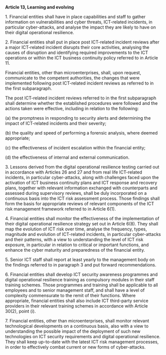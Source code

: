 **Article 13, Learning and evolving**

  


1\. Financial entities shall have in place capabilities and staff to gather information on vulnerabilities and cyber threats, ICT-related incidents, in particular cyber-attacks, and analyse the impact they are likely to have on their digital operational resilience.

  


2\. Financial entities shall put in place post ICT-related incident reviews after a major ICT-related incident disrupts their core activities, analysing the causes of disruption and identifying required improvements to the ICT operations or within the ICT business continuity policy referred to in Article 11.

Financial entities, other than microenterprises, shall, upon request, communicate to the competent authorities, the changes that were implemented following post ICT-related incident reviews as referred to in the first subparagraph.

The post ICT-related incident reviews referred to in the first subparagraph shall determine whether the established procedures were followed and the actions taken were effective, including in relation to the following:

(a) the promptness in responding to security alerts and determining the impact of ICT-related incidents and their severity;

(b) the quality and speed of performing a forensic analysis, where deemed appropriate;

(c) the effectiveness of incident escalation within the financial entity;

(d) the effectiveness of internal and external communication.

  


3\. Lessons derived from the digital operational resilience testing carried out in accordance with Articles 26 and 27 and from real life ICT-related incidents, in particular cyber-attacks, along with challenges faced upon the activation of ICT business continuity plans and ICT response and recovery plans, together with relevant information exchanged with counterparts and assessed during supervisory reviews, shall be duly incorporated on a continuous basis into the ICT risk assessment process. Those findings shall form the basis for appropriate reviews of relevant components of the ICT risk management framework referred to in Article 6(1).

  


4\. Financial entities shall monitor the effectiveness of the implementation of their digital operational resilience strategy set out in Article 6(8). They shall map the evolution of ICT risk over time, analyse the frequency, types, magnitude and evolution of ICT-related incidents, in particular cyber-attacks and their patterns, with a view to understanding the level of ICT risk exposure, in particular in relation to critical or important functions, and enhance the cyber maturity and preparedness of the financial entity.

  


5\. Senior ICT staff shall report at least yearly to the management body on the findings referred to in paragraph 3 and put forward recommendations.

  


6\. Financial entities shall develop ICT security awareness programmes and digital operational resilience training as compulsory modules in their staff training schemes. Those programmes and training shall be applicable to all employees and to senior management staff, and shall have a level of complexity commensurate to the remit of their functions. Where appropriate, financial entities shall also include ICT third-party service providers in their relevant training schemes in accordance with Article 30(2), point (i).

  


7\. Financial entities, other than microenterprises, shall monitor relevant technological developments on a continuous basis, also with a view to understanding the possible impact of the deployment of such new technologies on ICT security requirements and digital operational resilience. They shall keep up-to-date with the latest ICT risk management processes, in order to effectively combat current or new forms of cyber-attacks.